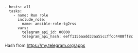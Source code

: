 ```
- hosts: all
  tasks:
    - name: Run role
      include_role:
        name: ansible-role-tg2rss
      vars:
        telegram_api_id: 00000
        telegram_api_hash: eeff1155aadd33aa55ccffcc4488ff8c  
```

Hash from https://my.telegram.org/apps
